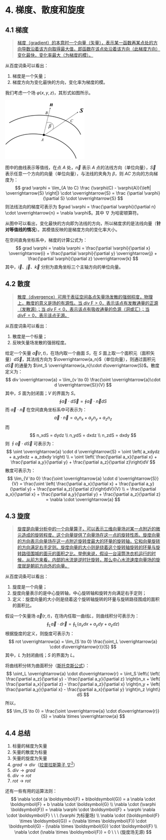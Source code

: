 # 4. 梯度、散度和旋度

## 4.1 梯度

> [梯度（gradient）的本意时一个向量（矢量），表示某一函数再某点处的方向导数沿着该方向取得最大值，即函数在该点处沿着该方向（此梯度方向）变化最快，变化率最大（为梯度的模）。](https://baike.baidu.com/item/%E6%A2%AF%E5%BA%A6/13014729?fr=aladdin)

从百度词条可以看出：

1. 梯度是一个矢量；
2. 梯度方向为变化最快的方向，变化率为梯度的模。

我们考虑一个场 $\varphi(x, y, z)$，其形式如图所示。

<img src="./resources/梯度计算示意图.jpg" alt="梯度计算示意图_1" style="zoom:25%;" />

图中的曲线表示等值线，在点 $A$ 处，$\overrightarrow{n}$ 表示 $A$ 点的法线方向（单位向量），$\overrightarrow{S}$ 表示任意一个方向的向量（单位向量），与法线的夹角为 $\beta$，则 $AC$ 方向的方向梯度为：
$$
grad \varphi = \lim_{A \to C} \frac {\varphi(C) - \varphi(A)}{\left| \overrightarrow{S} \right|} \cdot \overrightarrow{S} = \frac {\partial \varphi}{\partial S} \cdot \overrightarrow{S}
$$
则法线法向的梯度可表示为  $grad \varphi = \frac{\partial \varphi}{\partial n} \cdot \overrightarrow{n} = \nabla \varphi$。其中 $\nabla$ 为哈密顿算符。

从图中可以看出，变化最快的方向即为法线的方向，所以梯度求的是法线向量（**针对等值线的情况**）。其模值反映的是梯度方向的变化率大小。

在空间直角坐标系中，梯度的计算公式为：
$$
grad \varphi = \nabla \varphi = \frac{\partial \varphi}{\partial x} \overrightarrow{i} + \frac{\partial \varphi}{\partial y} \overrightarrow{j} + \frac{\partial \varphi}{\partial z} \overrightarrow{k}
$$
其中，$\overrightarrow{i}、\overrightarrow{j}、\overrightarrow{k}$ 分别为直角坐标三个主轴方向的单位向量。

## 4.2 散度

> [散度（divergence）可用于表征空间各点矢量场发散的强弱程度，物理上，散度的意义是场的有源性。当 $div~\mathrm{F} > 0$，表示该点有发散通量的正源（发散源）；当 $div~ \mathrm{F} < 0$，表示该点有吸收通量的负源（洞或汇）；当 $div \mathrm{F} = 0$，表示该点无源。](https://baike.baidu.com/item/%E6%95%A3%E5%BA%A6/8281793?fr=aladdin)

从百度词条可以看出：

1. 散度是一个标量；
2. 反映矢量场发散的强弱程度。

给定一个矢量 $\overrightarrow{a}(r, t)$，在场内取一个曲面 $S$，在 $S$ 面上取一个面积元（面积矢量）$d\overrightarrow{S}$，其法线方向为 $\overrightarrow{a_n}$（单位向量），则通过面积元 $d\overrightarrow{S}$ 的通量为 $\int_S \overrightarrow{a_n}\cdot d\overrightarrow{S}$。散度定义为：
$$
div \overrightarrow{a} = \lim_{v \to 0} \frac{\oint \overrightarrow{a}\cdot d \overrightarrow{S}}{V}
$$
其中，$S$ 面为封闭面；$V$ 的界面为 $S$。
$$
\oint \overrightarrow{a} \cdot d \overrightarrow{S} = \oint \overrightarrow{a} \cdot  \overrightarrow{n} dS
$$
而 $\overrightarrow{a}\cdot \overrightarrow{n}$ 在空间直角坐标系中可表示为：
$$
\overrightarrow{a}\cdot \overrightarrow{n} = a_xn_x + a_yn_y + a_zn_z
$$
而
$$
n_xdS = dydz \\
n_ydS = dxdz \\
n_zdS = dxdy
$$
则 $\oint \overrightarrow{a} \cdot d \overrightarrow{S}$ 可表示为：
$$
\oint \overrightarrow{a} \cdot d \overrightarrow{S} = \oint \left( a_xdydz + a_ydxdz + a_zdxdy \right) \\
= \oint \left( \frac{\partial a_x}{\partial x} + \frac{\partial a_y}{\partial y} + \frac{\partial a_z}{\partial z}\right)dV
$$
散度可表示为：
$$
\lim_{V \to 0} \frac{\oint \overrightarrow{a} \cdot d \overrightarrow{S}}{V} = \frac{\oint \left( \frac{\partial a_x}{\partial x} + \frac{\partial a_y}{\partial y} + \frac{\partial a_z}{\partial z}\right)dV}{V} \\
= \frac{\partial a_x}{\partial x} + \frac{\partial a_y}{\partial y} + \frac{\partial a_z}{\partial z} = \nabla \cdot \overrightarrow{a}
$$

## 4.3 旋度

> [旋度是向量分析中的一个向量算子，可以表示三维向量场对某一点附近的微元造成的旋转程度。这个向量提供了向量场在这一点的旋转性质。旋度向量的方向表示向量场在这一点附近旋转度最大的环量的旋转轴，它和向量旋转的方向满足右手定则。旋度向量的大小则是绕着这个旋转轴旋转的环量与旋转路径围城的面元的面积之比。举例来说，假设一台滚筒洗衣机运行的时候，从前方来看，内部的水流是逆时针旋转，那么中心水流速度向量场的旋度就是朝前方向外的向量。](https://baike.baidu.com/item/%E6%97%8B%E5%BA%A6/8106439?fr=aladdin)

从百度词条可以看出：

1. 旋度是一个向量；
2. 旋度向量表示的是中心旋转轴，中心旋转轴和旋转方向满足右手定则；
3. 定义：旋度向量的大小则是绕着这个旋转轴旋转的环量与旋转路径围成的面积的面积比。

假设一个矢量场 $\overrightarrow{a}(r, t)$，在场内任取一曲线$L$，则曲线积分可表示为：
$$
\oint_L \overrightarrow{a} \cdot d\overrightarrow{r} = \oint_L \left(a_xdx + a_ydy + a_zdz \right)
$$
根据旋度的定义，则旋度可表示为：
$$
rot \overrightarrow{a} = \lim_{S \to 0} \frac{\oint_L \overrightarrow{a} \cdot d\overrightarrow{r}}{S}
$$
其中，$L$ 为封闭曲线；$S$ 的界面为 $L$。

将曲线积分转为曲面积分（[斯托克斯公式](https://baike.baidu.com/item/%E6%96%AF%E6%89%98%E5%85%8B%E6%96%AF%E5%AE%9A%E7%90%86/10418757?fr=aladdin)）：
$$
\oint_L \overrightarrow{a} \cdot d\overrightarrow{r} = \iint_S \left\{ \left( \frac{\partial a_z}{\partial y} - \frac{\partial a_y}{\partial z} \right)n_x + \left( \frac{\partial a_x}{\partial z} - \frac{\partial a_z}{\partial x} \right)n_y + \left( \frac{\partial a_y}{\partial x} - \frac{\partial a_x}{\partial y} \right)n_z \right\} dS
$$
所以，
$$
\lim_{S \to 0} = \frac{\oint \overrightarrow{a} \cdot d\overrightarrow{r}}{S} = \nabla \times \overrightarrow{a}
$$

## 4.4 总结

1. 标量的梯度为矢量
2. 矢量的散度为标量
3. 矢量的旋度为矢量
4. $grad \to div$（[拉普拉斯算子 $\nabla^2$](https://baike.baidu.com/item/%E6%8B%89%E6%99%AE%E6%8B%89%E6%96%AF%E7%AE%97%E5%AD%90/7261323?fr=aladdin)）
5. $div \to grad$
6. $div \to rot$
7. $rot \to rot$

还有一些有用的运算法则：
$$
\nabla \cdot (a \boldsymbol{F} + b\boldsymbol{G}) = a \nabla \cdot \boldsymbol{F} + b \nabla \cdot \boldsymbol{G} \\
\nabla \cdot (\varphi \boldsymbol{F}) = \nabla \varphi \cdot \boldsymbol{F} + \varphi \nabla \cdot \boldsymbol{F} \ \ \ (\varphi 为标量场) \\
\nabla \cdot (\boldsymbol{F} \times \boldsymbol{G}) = (\nabla \times \boldsymbol{F}) \cdot \boldsymbol{G} - (\nabla \times \boldsymbol{G}) \cdot \boldsymbol{F} \\
\nabla \cdot (\nabla \times \boldsymbol{F}) = 0 \ \ \ (旋度场无源)
$$
